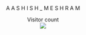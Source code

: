 <div align='center'>
  <div class="loader">
    <span>A</span>
    <span>A</span>
    <span>S</span>
    <span>H</span>
    <span>I</span>
    <span>S</span>
    <span>H</span>
    <span>_</span>
    <span>M</span>
    <span>E</span>
    <span>S</span>
    <span>H</span>
    <span>R</span>
    <span>A</span>
    <span>M</span>
  </div>
</div>

<p align="center">  
  Visitor count<br>
  <img src="https://profile-counter.glitch.me/ashishmeshram844/count.svg/" />
</p>



